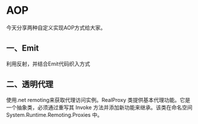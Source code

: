 # AOP
今天分享两种自定义实现AOP方式给大家。
## 一、Emit
利用反射，并结合Emit代码织入方式

## 二、透明代理
使用.net remoting来获取代理访问实例。RealProxy 类提供基本代理功能。它是一个抽象类，必须通过重写其 Invoke 方法并添加新功能来继承。该类在命名空间 System.Runtime.Remoting.Proxies 中。
